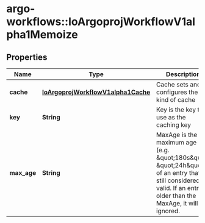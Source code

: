 # argo-workflows::IoArgoprojWorkflowV1alpha1Memoize

## Properties
Name | Type | Description | Notes
------------ | ------------- | ------------- | -------------
**cache** | [**IoArgoprojWorkflowV1alpha1Cache**](IoArgoprojWorkflowV1alpha1Cache.md) | Cache sets and configures the kind of cache | 
**key** | **String** | Key is the key to use as the caching key | 
**max_age** | **String** | MaxAge is the maximum age (e.g. \&quot;180s\&quot;, \&quot;24h\&quot;) of an entry that is still considered valid. If an entry is older than the MaxAge, it will be ignored. | 



